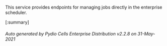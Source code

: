 






This service provides endpoints for managing jobs directly in the enterprise scheduler.

[:summary]

###### Auto generated by Pydio Cells Enterprise Distribution v2.2.8 on 31-May-2021
